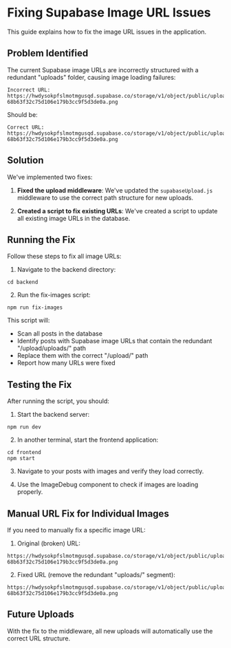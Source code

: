 # Fixing Supabase Image URL Issues

This guide explains how to fix the image URL issues in the application.

## Problem Identified

The current Supabase image URLs are incorrectly structured with a redundant "uploads" folder, causing image loading failures:

```
Incorrect URL: https://hwdysokpfslmotmgusqd.supabase.co/storage/v1/object/public/upload/uploads/1748267631456-68b63f32c75d106e179b3cc9f5d3de0a.png
```

Should be:

```
Correct URL: https://hwdysokpfslmotmgusqd.supabase.co/storage/v1/object/public/upload/1748267631456-68b63f32c75d106e179b3cc9f5d3de0a.png
```

## Solution

We've implemented two fixes:

1. **Fixed the upload middleware**: We've updated the `supabaseUpload.js` middleware to use the correct path structure for new uploads.

2. **Created a script to fix existing URLs**: We've created a script to update all existing image URLs in the database.

## Running the Fix

Follow these steps to fix all image URLs:

1. Navigate to the backend directory:
```
cd backend
```

2. Run the fix-images script:
```
npm run fix-images
```

This script will:
- Scan all posts in the database
- Identify posts with Supabase image URLs that contain the redundant "/upload/uploads/" path
- Replace them with the correct "/upload/" path
- Report how many URLs were fixed

## Testing the Fix

After running the script, you should:

1. Start the backend server:
```
npm run dev
```

2. In another terminal, start the frontend application:
```
cd frontend
npm start
```

3. Navigate to your posts with images and verify they load correctly.

4. Use the ImageDebug component to check if images are loading properly.

## Manual URL Fix for Individual Images

If you need to manually fix a specific image URL:

1. Original (broken) URL:
```
https://hwdysokpfslmotmgusqd.supabase.co/storage/v1/object/public/upload/uploads/1748267631456-68b63f32c75d106e179b3cc9f5d3de0a.png
```

2. Fixed URL (remove the redundant "uploads/" segment):
```
https://hwdysokpfslmotmgusqd.supabase.co/storage/v1/object/public/upload/1748267631456-68b63f32c75d106e179b3cc9f5d3de0a.png
```

## Future Uploads

With the fix to the middleware, all new uploads will automatically use the correct URL structure. 